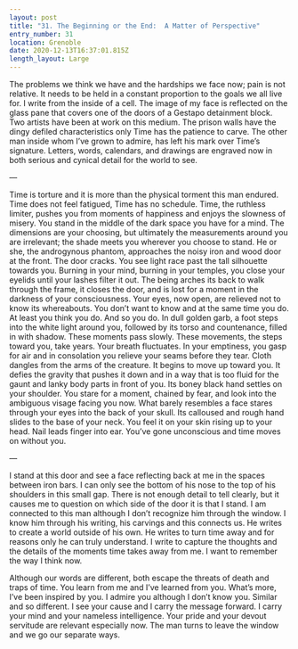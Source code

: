 ```yaml
---
layout: post
title: "31. The Beginning or the End:  A Matter of Perspective"
entry_number: 31
location: Grenoble
date: 2020-12-13T16:37:01.815Z
length_layout: Large
---
```

The problems we think we have and the hardships we face now; pain is not relative. It needs to be held in a constant proportion to the goals we all live for. I write from the inside of a cell. The image of my face is reflected on the glass pane that covers one of the doors of a Gestapo detainment block. Two artists have been at work on this medium. The prison walls have the dingy defiled characteristics only Time has the patience to carve. The other man inside whom I’ve grown to admire, has left his mark over Time’s signature. Letters, words, calendars, and drawings are engraved now in both serious and cynical detail for the world to see. 

— 

Time is torture and it is more than the physical torment this man endured. Time does not feel fatigued, Time has no schedule. Time, the ruthless limiter, pushes you from moments of happiness and enjoys the slowness of misery. You stand in the middle of the dark space you have for a mind. The dimensions are your choosing, but ultimately the measurements around you are irrelevant; the shade meets you wherever you choose to stand. He or she, the androgynous phantom, approaches the noisy iron and wood door at the front. The door cracks. You see light race past the tall silhouette towards you. Burning in your mind, burning in your temples, you close your eyelids until your lashes filter it out. The being arches its back to walk through the frame, it closes the door, and is lost for a moment in the darkness of your consciousness. Your eyes, now open, are relieved not to know its whereabouts. You don’t want to know and at the same time you do. At least you think you do. 
And so you do. In dull golden garb, a foot steps into the white light around you, followed by its torso and countenance, filled in with shadow. These moments pass slowly. These movements, the steps toward you, take years. Your breath fluctuates. In your emptiness, you gasp for air and in consolation you relieve your seams before they tear. Cloth dangles from the arms of the creature. It begins to move up toward you. It defies the gravity that pushes it down and in a way that is too fluid for the gaunt and lanky body parts in front of you. Its boney black hand settles on your shoulder. You stare for a moment, chained by fear, and look into the ambiguous visage facing you now. What barely resembles a face stares through your eyes into the back of your skull. Its calloused and rough hand slides to the base of your neck. You feel it on your skin rising up to your head. Nail leads finger into ear. You’ve gone unconscious and time moves on without you.

— 

I stand at this door and see a face reflecting back at me in the spaces between iron bars. I can only see the bottom of his nose to the top of his shoulders in this small gap. There is not enough detail to tell clearly, but it causes me to question on which side of the door it is that I stand. I am connected to this man although I don’t recognize him through the window. I know him through his writing, his carvings and this connects us. He writes to create a world outside of his own. He writes to turn time away and for reasons only he can truly understand. I write to capture the thoughts and the details of the moments time takes away from me. I want to remember the way I think now. 

Although our words are different, both escape the threats of death and traps of time. You learn from me and I’ve learned from you. What’s more, I’ve been inspired by you. I admire you although I don’t know you. Similar and so different. I see your cause and I carry the message forward. I carry your mind and your nameless intelligence. Your pride and your devout servitude are relevant especially now. The man turns to leave the window and we go our separate ways.
